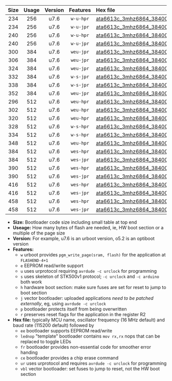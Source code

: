 |Size|Usage|Version|Features|Hex file|
|:-:|:-:|:-:|:-:|:--|
|234|256|u7.6|`w-u-hpr`|[ata6613c_3mhz6864_38400bps_ur.hex](https://raw.githubusercontent.com/stefanrueger/urboot/main/ata6613c_3mhz6864_38400bps_ur.hex)|
|234|256|u7.6|`w-u-jpr`|[ata6613c_3mhz6864_38400bps_ur_vbl.hex](https://raw.githubusercontent.com/stefanrueger/urboot/main/ata6613c_3mhz6864_38400bps_ur_vbl.hex)|
|240|256|u7.6|`w-u-hpr`|[ata6613c_3mhz6864_38400bps_lednop_ur.hex](https://raw.githubusercontent.com/stefanrueger/urboot/main/ata6613c_3mhz6864_38400bps_lednop_ur.hex)|
|240|256|u7.6|`w-u-jpr`|[ata6613c_3mhz6864_38400bps_lednop_ur_vbl.hex](https://raw.githubusercontent.com/stefanrueger/urboot/main/ata6613c_3mhz6864_38400bps_lednop_ur_vbl.hex)|
|300|384|u7.6|`weu-jpr`|[ata6613c_3mhz6864_38400bps_ee_ur_vbl.hex](https://raw.githubusercontent.com/stefanrueger/urboot/main/ata6613c_3mhz6864_38400bps_ee_ur_vbl.hex)|
|306|384|u7.6|`weu-jpr`|[ata6613c_3mhz6864_38400bps_ee_lednop_ur_vbl.hex](https://raw.githubusercontent.com/stefanrueger/urboot/main/ata6613c_3mhz6864_38400bps_ee_lednop_ur_vbl.hex)|
|324|384|u7.6|`weu-jpr`|[ata6613c_3mhz6864_38400bps_ee_lednop_fr_ur_vbl.hex](https://raw.githubusercontent.com/stefanrueger/urboot/main/ata6613c_3mhz6864_38400bps_ee_lednop_fr_ur_vbl.hex)|
|332|384|u7.6|`w-s-jpr`|[ata6613c_3mhz6864_38400bps_vbl.hex](https://raw.githubusercontent.com/stefanrueger/urboot/main/ata6613c_3mhz6864_38400bps_vbl.hex)|
|338|384|u7.6|`w-s-jpr`|[ata6613c_3mhz6864_38400bps_lednop_vbl.hex](https://raw.githubusercontent.com/stefanrueger/urboot/main/ata6613c_3mhz6864_38400bps_lednop_vbl.hex)|
|352|384|u7.6|`weu-jpr`|[ata6613c_3mhz6864_38400bps_ee_lednop_fr_ce_ur_vbl.hex](https://raw.githubusercontent.com/stefanrueger/urboot/main/ata6613c_3mhz6864_38400bps_ee_lednop_fr_ce_ur_vbl.hex)|
|296|512|u7.6|`weu-hpr`|[ata6613c_3mhz6864_38400bps_ee_ur.hex](https://raw.githubusercontent.com/stefanrueger/urboot/main/ata6613c_3mhz6864_38400bps_ee_ur.hex)|
|302|512|u7.6|`weu-hpr`|[ata6613c_3mhz6864_38400bps_ee_lednop_ur.hex](https://raw.githubusercontent.com/stefanrueger/urboot/main/ata6613c_3mhz6864_38400bps_ee_lednop_ur.hex)|
|320|512|u7.6|`weu-hpr`|[ata6613c_3mhz6864_38400bps_ee_lednop_fr_ur.hex](https://raw.githubusercontent.com/stefanrueger/urboot/main/ata6613c_3mhz6864_38400bps_ee_lednop_fr_ur.hex)|
|328|512|u7.6|`w-s-hpr`|[ata6613c_3mhz6864_38400bps.hex](https://raw.githubusercontent.com/stefanrueger/urboot/main/ata6613c_3mhz6864_38400bps.hex)|
|334|512|u7.6|`w-s-hpr`|[ata6613c_3mhz6864_38400bps_lednop.hex](https://raw.githubusercontent.com/stefanrueger/urboot/main/ata6613c_3mhz6864_38400bps_lednop.hex)|
|348|512|u7.6|`weu-hpr`|[ata6613c_3mhz6864_38400bps_ee_lednop_fr_ce_ur.hex](https://raw.githubusercontent.com/stefanrueger/urboot/main/ata6613c_3mhz6864_38400bps_ee_lednop_fr_ce_ur.hex)|
|384|512|u7.6|`wes-hpr`|[ata6613c_3mhz6864_38400bps_ee.hex](https://raw.githubusercontent.com/stefanrueger/urboot/main/ata6613c_3mhz6864_38400bps_ee.hex)|
|384|512|u7.6|`wes-jpr`|[ata6613c_3mhz6864_38400bps_ee_vbl.hex](https://raw.githubusercontent.com/stefanrueger/urboot/main/ata6613c_3mhz6864_38400bps_ee_vbl.hex)|
|390|512|u7.6|`wes-hpr`|[ata6613c_3mhz6864_38400bps_ee_lednop.hex](https://raw.githubusercontent.com/stefanrueger/urboot/main/ata6613c_3mhz6864_38400bps_ee_lednop.hex)|
|390|512|u7.6|`wes-jpr`|[ata6613c_3mhz6864_38400bps_ee_lednop_vbl.hex](https://raw.githubusercontent.com/stefanrueger/urboot/main/ata6613c_3mhz6864_38400bps_ee_lednop_vbl.hex)|
|416|512|u7.6|`wes-hpr`|[ata6613c_3mhz6864_38400bps_ee_lednop_fr.hex](https://raw.githubusercontent.com/stefanrueger/urboot/main/ata6613c_3mhz6864_38400bps_ee_lednop_fr.hex)|
|416|512|u7.6|`wes-jpr`|[ata6613c_3mhz6864_38400bps_ee_lednop_fr_vbl.hex](https://raw.githubusercontent.com/stefanrueger/urboot/main/ata6613c_3mhz6864_38400bps_ee_lednop_fr_vbl.hex)|
|458|512|u7.6|`wes-hpr`|[ata6613c_3mhz6864_38400bps_ee_lednop_fr_ce.hex](https://raw.githubusercontent.com/stefanrueger/urboot/main/ata6613c_3mhz6864_38400bps_ee_lednop_fr_ce.hex)|
|458|512|u7.6|`wes-jpr`|[ata6613c_3mhz6864_38400bps_ee_lednop_fr_ce_vbl.hex](https://raw.githubusercontent.com/stefanrueger/urboot/main/ata6613c_3mhz6864_38400bps_ee_lednop_fr_ce_vbl.hex)|

- **Size:** Bootloader code size including small table at top end
- **Useage:** How many bytes of flash are needed, ie, HW boot section or a multiple of the page size
- **Version:** For example, u7.6 is an urboot version, o5.2 is an optiboot version
- **Features:**
  + `w` urboot provides `pgm_write_page(sram, flash)` for the application at `FLASHEND-4+1`
  + `e` EEPROM read/write support
  + `u` uses urprotocol requiring `avrdude -c urclock` for programming
  + `s` uses skeleton of STK500v1 protocol; `-c urclock` and `-c arduino` both work
  + `h` hardware boot section: make sure fuses are set for reset to jump to boot section
  + `j` vector bootloader: uploaded applications *need to be patched externally*, eg, using `avrdude -c urclock`
  + `p` bootloader protects itself from being overwritten
  + `r` preserves reset flags for the application in the register R2
- **Hex file:** typically MCU name, oscillator frequency (16 MHz default) and baud rate (115200 default) followed by
  + `ee` bootloader supports EEPROM read/write
  + `lednop` "template" bootloader contains `mov rx,rx` nops that can be replaced to toggle LEDs
  + `fr` bootloader provides non-essential code for smoother error handing
  + `ce` bootloader provides a chip erase command
  + `ur` uses urprotocol and requires `avrdude -c urclock` for programming
  + `vbl` vector bootloader: set fuses to jump to reset, not the HW boot section
